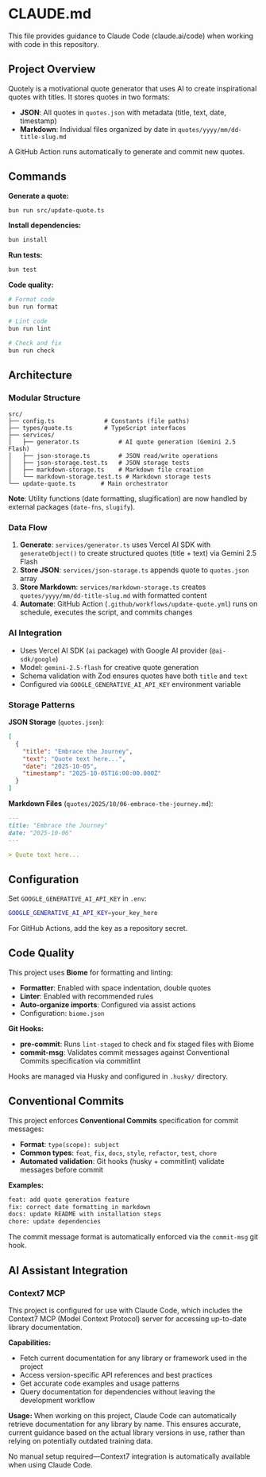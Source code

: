 # CLAUDE.md

This file provides guidance to Claude Code (claude.ai/code) when working with code in this repository.

## Project Overview

Quotely is a motivational quote generator that uses AI to create inspirational quotes with titles. It stores quotes in
two formats:

- **JSON**: All quotes in `quotes.json` with metadata (title, text, date, timestamp)
- **Markdown**: Individual files organized by date in `quotes/yyyy/mm/dd-title-slug.md`

A GitHub Action runs automatically to generate and commit new quotes.

## Commands

**Generate a quote:**

```bash
bun run src/update-quote.ts
```

**Install dependencies:**

```bash
bun install
```

**Run tests:**

```bash
bun test
```

**Code quality:**

```bash
# Format code
bun run format

# Lint code
bun run lint

# Check and fix
bun run check
```

## Architecture

### Modular Structure

```
src/
├── config.ts              # Constants (file paths)
├── types/quote.ts         # TypeScript interfaces
├── services/
│   ├── generator.ts           # AI quote generation (Gemini 2.5 Flash)
│   ├── json-storage.ts        # JSON read/write operations
│   ├── json-storage.test.ts   # JSON storage tests
│   ├── markdown-storage.ts    # Markdown file creation
│   └── markdown-storage.test.ts # Markdown storage tests
└── update-quote.ts       # Main orchestrator
```

**Note**: Utility functions (date formatting, slugification) are now handled by external packages (`date-fns`,
`slugify`).

### Data Flow

1. **Generate**: `services/generator.ts` uses Vercel AI SDK with `generateObject()` to create structured quotes (title +
   text) via Gemini 2.5 Flash
2. **Store JSON**: `services/json-storage.ts` appends quote to `quotes.json` array
3. **Store Markdown**: `services/markdown-storage.ts` creates `quotes/yyyy/mm/dd-title-slug.md` with formatted content
4. **Automate**: GitHub Action (`.github/workflows/update-quote.yml`) runs on schedule, executes the script, and commits
   changes

### AI Integration

- Uses Vercel AI SDK (`ai` package) with Google AI provider (`@ai-sdk/google`)
- Model: `gemini-2.5-flash` for creative quote generation
- Schema validation with Zod ensures quotes have both `title` and `text`
- Configured via `GOOGLE_GENERATIVE_AI_API_KEY` environment variable

### Storage Patterns

**JSON Storage** (`quotes.json`):

```json
[
  {
    "title": "Embrace the Journey",
    "text": "Quote text here...",
    "date": "2025-10-05",
    "timestamp": "2025-10-05T16:00:00.000Z"
  }
]
```

**Markdown Files** (`quotes/2025/10/06-embrace-the-journey.md`):

```markdown
---
title: "Embrace the Journey"
date: "2025-10-06"
---

> Quote text here...
```

## Configuration

Set `GOOGLE_GENERATIVE_AI_API_KEY` in `.env`:

```bash
GOOGLE_GENERATIVE_AI_API_KEY=your_key_here
```

For GitHub Actions, add the key as a repository secret.

## Code Quality

This project uses **Biome** for formatting and linting:

- **Formatter**: Enabled with space indentation, double quotes
- **Linter**: Enabled with recommended rules
- **Auto-organize imports**: Configured via assist actions
- Configuration: `biome.json`

**Git Hooks:**
- **pre-commit**: Runs `lint-staged` to check and fix staged files with Biome
- **commit-msg**: Validates commit messages against Conventional Commits specification via commitlint

Hooks are managed via Husky and configured in `.husky/` directory.

## Conventional Commits

This project enforces **Conventional Commits** specification for commit messages:

- **Format**: `type(scope): subject`
- **Common types**: `feat`, `fix`, `docs`, `style`, `refactor`, `test`, `chore`
- **Automated validation**: Git hooks (husky + commitlint) validate messages before commit

**Examples:**
```bash
feat: add quote generation feature
fix: correct date formatting in markdown
docs: update README with installation steps
chore: update dependencies
```

The commit message format is automatically enforced via the `commit-msg` git hook.

## AI Assistant Integration

### Context7 MCP

This project is configured for use with Claude Code, which includes the Context7 MCP (Model Context Protocol) server for accessing up-to-date library documentation.

**Capabilities:**
- Fetch current documentation for any library or framework used in the project
- Access version-specific API references and best practices
- Get accurate code examples and usage patterns
- Query documentation for dependencies without leaving the development workflow

**Usage:**
When working on this project, Claude Code can automatically retrieve documentation for any library by name. This ensures accurate, current guidance based on the actual library versions in use, rather than relying on potentially outdated training data.

No manual setup required—Context7 integration is automatically available when using Claude Code.
